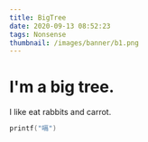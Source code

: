 ```yaml
---
title: BigTree
date: 2020-09-13 08:52:23
tags: Nonsense
thumbnail: /images/banner/b1.png
---
```


# I'm a big tree.

I like eat rabbits and carrot.

```C
printf("嗝")
```

